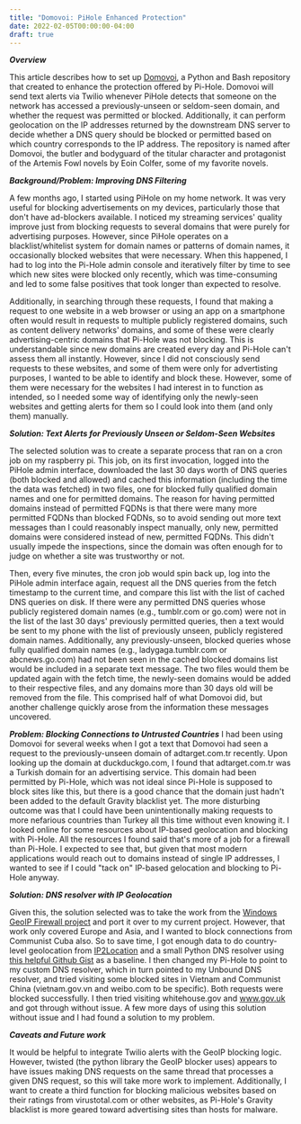```yaml
---
title: "Domovoi: PiHole Enhanced Protection"
date: 2022-02-05T00:00:00-04:00 
draft: true
---
```

***Overview***

This article describes how to set up [Domovoi](https://github.com/awzuelsdorf/domovoi/), a Python and Bash repository that created to enhance the protection offered by Pi-Hole. Domovoi will send text alerts via Twilio whenever PiHole detects that someone on the network has accessed a previously-unseen or seldom-seen domain, and whether the request was permitted or blocked. Additionally, it can perform geolocation on the IP addresses returned by the downstream DNS server to decide whether a DNS query should be blocked or permitted based on which country corresponds to the IP address. The repository is named after Domovoi, the butler and bodyguard of the titular character and protagonist of the Artemis Fowl novels by Eoin Colfer, some of my favorite novels.

***Background/Problem: Improving DNS Filtering***
			
A few months ago, I started using PiHole on my home network. It was very useful for blocking advertisements on my devices, particularly those that don't have ad-blockers available. I noticed my streaming services' quality improve just from blocking requests to several domains that were purely for advertising purposes. However, since PiHole operates on a blacklist/whitelist system for domain names or patterns of domain names, it occasionally blocked websites that were necessary. When this happened, I had to log into the Pi-Hole admin console and iteratively filter by time to see which new sites were blocked only recently, which was time-consuming and led to some false positives that took longer than expected to resolve.

Additionally, in searching through these requests, I found that making a request to one website in a web browser or using an app on a smartphone often would result in requests to multiple publicly registered domains, such as content delivery networks' domains, and some of these were clearly advertising-centric domains that Pi-Hole was not blocking. This is understandable since new domains are created every day and Pi-Hole can't assess them all instantly. However, since I did not consciously send requests to these websites, and some of them were only for advertisting purposes, I wanted to be able to identify and block these. However, some of them were necessary for the websites I had interest in to function as intended, so I needed some way of identifying only the newly-seen websites and getting alerts for them so I could look into them (and only them) manually.
			
***Solution: Text Alerts for Previously Unseen or Seldom-Seen Websites***
			
The selected solution was to create a separate process that ran on a cron job on my raspberry pi. This job, on its first invocation, logged into the PiHole admin interface, downloaded the last 30 days worth of DNS queries (both blocked and allowed) and cached this information (including the time the data was fetched) in two files, one for blocked fully qualified domain names and one for permitted domains. The reason for having permitted domains instead of permitted FQDNs is that there were many more permitted FQDNs than blocked FQDNs, so to avoid sending out more text messages than I could reasonably inspect manually, only new, permitted domains were considered instead of new, permitted FQDNs. This didn't usually impede the inspections, since the domain was often enough for to judge on whether a site was trustworthy or not.

Then, every five minutes, the cron job would spin back up, log into the PiHole admin interface again, request all the DNS queries from the fetch timestamp to the current time, and compare this list with the list of cached DNS queries on disk. If there were any permitted DNS queries whose publicly registered domain names (e.g., tumblr.com or go.com) were not in the list of the last 30 days' previously permitted queries, then a text would be sent to my phone with the list of previously unseen, publicly registered domain names. Additionally, any previously-unseen, blocked queries whose fully qualified domain names (e.g., ladygaga.tumblr.com or abcnews.go.com) had not been seen in the cached blocked domains list would be included in a separate text message. The two files would them be updated again with the fetch time, the newly-seen domains would be added to their respective files, and any domains more than 30 days old will be removed from the file. This comprised half of what Domovoi did, but another challenge quickly arose from the information these messages uncovered.

***Problem: Blocking Connections to Untrusted Countries***
I had been using Domovoi for several weeks when I got a text that Domovoi had seen a request to the previously-unseen domain of adtarget.com.tr recently. Upon looking up the domain at duckduckgo.com, I found that adtarget.com.tr was a Turkish domain for an advertising service. This domain had been permitted by Pi-Hole, which was not ideal since Pi-Hole is supposed to block sites like this, but there is a good chance that the domain just hadn't been added to the default Gravity blacklist yet. The more disturbing outcome was that I could have been unintentionally making requests to more nefarious countries than Turkey all this time without even knowing it. I looked online for some resources about IP-based geolocation and blocking with Pi-Hole. All the resources I found said that's more of a job for a firewall than Pi-Hole. I expected to see that, but given that most modern applications would reach out to domains instead of single IP addresses, I wanted to see if I could "tack on" IP-based gelocation and blocking to Pi-Hole anyway.
			
***Solution: DNS resolver with IP Geolocation***

Given this, the solution selected was to take the work from the [Windows GeoIP Firewall project](https://awzuelsdorf.github.io/posts/geoip-blocking-using-windows-firewall-and-regional-internet-registries-8-Oct-2021) and port it over to my current project. However, that work only covered Europe and Asia, and I wanted to block connections from Communist Cuba also. So to save time, I got enough data to do country-level geolocation from [IP2Location](https://lite.ip2location.com) and a small Python DNS resolver using [this helpful Github Gist](https://gist.github.com/kotnik/5722085) as a baseline. I then changed my Pi-Hole to point to my custom DNS resolver, which in turn pointed to my Unbound DNS resolver, and tried visiting some blocked sites in Vietnam and Communist China (vietnam.gov.vn and weibo.com to be specific). Both requests were blocked successfully. I then tried visiting whitehouse.gov and www.gov.uk and got through without issue. A few more days of using this solution without issue and I had found a solution to my problem.

***Caveats and Future work***

It would be helpful to integrate Twilio alerts with the GeoIP blocking logic. However, twisted (the python library the GeoIP blocker uses) appears to have issues making DNS requests on the same thread that processes a given DNS request, so this will take more work to implement. Additionally, I want to create a third function for blocking malicious websites based on their ratings from virustotal.com or other websites, as Pi-Hole's Gravity blacklist is more geared toward advertising sites than hosts for malware.
